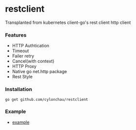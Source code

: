 # restclient
Transplanted from kubernetes client-go's rest client http client

### Features

- HTTP Authtication
- Timeout
- Failer retry
- Cancel(with context)
- HTTP Proxy
- Native go net.http package
- Rest Style

### Installation

```
go get github.com/cylonchau/restclient
```

### Example

- [example](https://github.com/cylonchau/restclient/tree/main/example/main.go)
